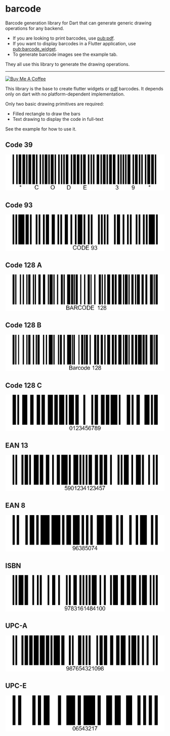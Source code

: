 # barcode

Barcode generation library for Dart that can generate generic drawing operations for any backend.

* If you are looking to print barcodes, use [pub:pdf](https://pub.dev/packages/pdf).
* If you want to display barcodes in a Flutter application, use [pub:barcode_widget](https://pub.dev/packages/barcode_widget).
* To generate barcode images see the example tab.

They all use this library to generate the drawing operations.

---

[![Buy Me A Coffee](https://bmc-cdn.nyc3.digitaloceanspaces.com/BMC-button-images/custom_images/orange_img.png "Buy Me A Coffee")](https://www.buymeacoffee.com/JORBmbw9h "Buy Me A Coffee")

This library is the base to create flutter widgets or [pdf](https://pub.dev/packages/pdf) barcodes. It depends only on dart with no platform-dependent implementation.

Only two basic drawing primitives are required:

* Filled rectangle to draw the bars
* Text drawing to display the code in full-text

See the example for how to use it.

## Code 39

<img alt="CODE 39" src="https://raw.githubusercontent.com/DavBfr/dart_barcode/master/img/code-39.png">

## Code 93

<img alt="CODE 93" src="https://raw.githubusercontent.com/DavBfr/dart_barcode/master/img/code-93.png">

## Code 128 A

<img alt="CODE 128 A" src="https://raw.githubusercontent.com/DavBfr/dart_barcode/master/img/code-128a.png">

## Code 128 B

<img alt="CODE 128 B" src="https://raw.githubusercontent.com/DavBfr/dart_barcode/master/img/code-128b.png">

## Code 128 C

<img alt="CODE 128 C" src="https://raw.githubusercontent.com/DavBfr/dart_barcode/master/img/code-128c.png">

## EAN 13

<img alt="EAN 13" src="https://raw.githubusercontent.com/DavBfr/dart_barcode/master/img/ean-13.png">

## EAN 8

<img alt="EAN 8" src="https://raw.githubusercontent.com/DavBfr/dart_barcode/master/img/ean-8.png">

## ISBN

<img alt="ISBN" src="https://raw.githubusercontent.com/DavBfr/dart_barcode/master/img/isbn.png">

## UPC-A

<img alt="UPC A" src="https://raw.githubusercontent.com/DavBfr/dart_barcode/master/img/upc-a.png">

## UPC-E

<img alt="UPC E" src="https://raw.githubusercontent.com/DavBfr/dart_barcode/master/img/upc-e.png">
